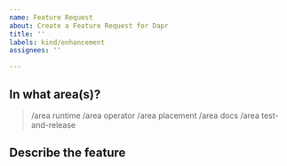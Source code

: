 ```yaml
---
name: Feature Request
about: Create a Feature Request for Dapr
title: ''
labels: kind/enhancement
assignees: ''

---
```

<!-- If you need to report a security issue with Dapr, send an email to daprct@microsoft.com. -->
## In what area(s)?

<!-- Remove the '> ' to select -->

> /area runtime
> /area operator
> /area placement
> /area docs
> /area test-and-release

## Describe the feature
<!-- Please also discuss possible business value -->
